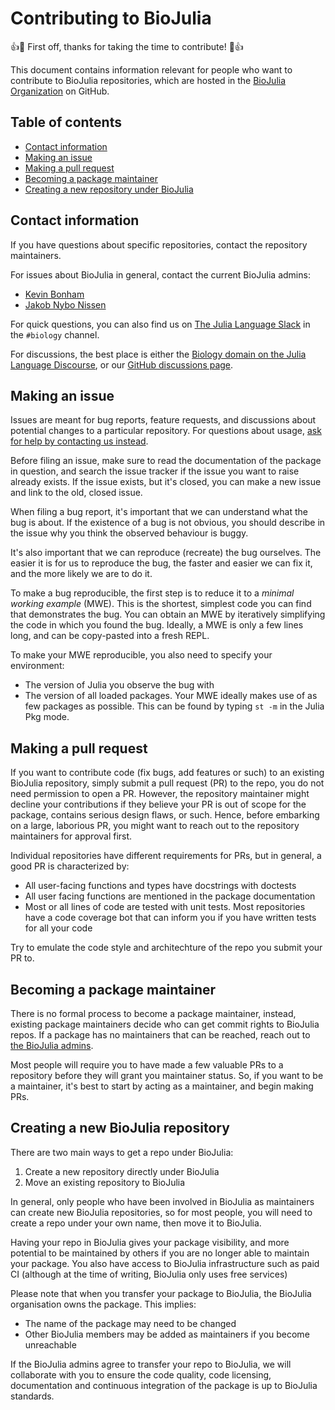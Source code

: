 # Contributing to BioJulia
:+1::tada: First off, thanks for taking the time to contribute! :tada::+1:

This document contains information relevant for people who want to contribute to BioJulia repositories,
which are hosted in the [BioJulia Organization](https://github.com/BioJulia) on
GitHub.

## Table of contents
* [Contact information](#contact-information)
* [Making an issue](#making-an-issue)
* [Making a pull request](#making-a-pull-request)
* [Becoming a package maintainer](#becoming-a-package-maintainer)
* [Creating a new repository under BioJulia](#creating-a-new-biojulia-repository)

## Contact information
If you have questions about specific repositories, contact the repository maintainers.

For issues about BioJulia in general, contact the current BioJulia admins:
- [Kevin Bonham](https://github.com/kescobo)
- [Jakob Nybo Nissen](https://github.com/jakobnissen)

For quick questions, you can also find us on [The Julia Language Slack](https://julialang.org/slack/) in the `#biology` channel.

For discussions, the best place is either the [Biology domain on the Julia Language Discourse](https://discourse.julialang.org/c/domain/bio), or our [GitHub discussions page](https://github.com/orgs/BioJulia/discussions).

## Making an issue
Issues are meant for bug reports, feature requests, and discussions about potential changes to a particular repository.
For questions about usage, [ask for help by contacting us instead](#contact-information).

Before filing an issue, make sure to read the documentation of the package in question, and search the issue tracker if the issue you want to raise already exists.
If the issue exists, but it's closed, you can make a new issue and link to the old, closed issue.

When filing a bug report, it's important that we can understand what the bug is about.
If the existence of a bug is not obvious, you should describe in the issue why you think the observed behaviour is buggy.

It's also important that we can reproduce (recreate) the bug ourselves.
The easier it is for us to reproduce the bug, the faster and easier we can fix it, and the more likely we are to do it.

To make a bug reproducible, the first step is to reduce it to a _minimal working example_ (MWE).
This is the shortest, simplest code you can find that demonstrates the bug.
You can obtain an MWE by iteratively simplifying the code in which you found the bug.
Ideally, a MWE is only a few lines long, and can be copy-pasted into a fresh REPL.

To make your MWE reproducible, you also need to specify your environment:
* The version of Julia you observe the bug with
* The version of all loaded packages. Your MWE ideally makes use of as few packages as possible. This can be found by typing `st -m` in the Julia Pkg mode.

## Making a pull request
If you want to contribute code (fix bugs, add features or such) to an existing BioJulia repository, simply submit a pull request (PR) to the repo, you do not need permission to open a PR.
However, the repository maintainer might decline your contributions if they believe your PR is out of scope for the package, contains serious design flaws, or such.
Hence, before embarking on a large, laborious PR, you might want to reach out to the repository maintainers for approval first.

Individual repositories have different requirements for PRs, but in general, a good PR is characterized by:
* All user-facing functions and types have docstrings with doctests
* All user facing functions are mentioned in the package documentation
* Most or all lines of code are tested with unit tests.
  Most repositories have a code coverage bot that can inform you if you have written tests for all your code

Try to emulate the code style and architechture of the repo you submit your PR to.

## Becoming a package maintainer
There is no formal process to become a package maintainer, instead, existing package maintainers decide who can get commit rights to BioJulia repos.
If a package has no maintainers that can be reached, reach out to [the BioJulia admins](#contact-information).

Most people will require you to have made a few valuable PRs to a repository before they will grant you maintainer status.
So, if you want to be a maintainer, it's best to start by acting as a maintainer, and begin making PRs.

## Creating a new BioJulia repository
There are two main ways to get a repo under BioJulia:

1. Create a new repository directly under BioJulia
2. Move an existing repository to BioJulia

In general, only people who have been involved in BioJulia as maintainers can create new BioJulia repositories, so for most people, you will need to create a repo under your own name, then move it to BioJulia.

Having your repo in BioJulia gives your package visibility, and more potential to be maintained by others if you are no longer able to maintain your package.
You also have access to BioJulia infrastructure such as paid CI (although at the time of writing, BioJulia only uses free services)

Please note that when you transfer your package to BioJulia, the BioJulia organisation owns the package. This implies:
* The name of the package may need to be changed
* Other BioJulia members may be added as maintainers if you become unreachable

If the BioJulia admins agree to transfer your repo to BioJulia, we will collaborate with you to ensure the code quality, code licensing, documentation and continuous integration of the package is up to BioJulia standards.
